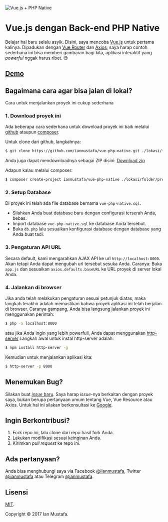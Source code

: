 ![Vue.js + PHP Native](https://ianmustafa.github.io/vue-php-native/cover.jpg)

# Vue.js dengan Back-end PHP Native
Belajar hal baru selalu asyik. Disini, saya mencoba [Vue.js](https://vuejs.org)
untuk pertama kalinya. Dipadukan dengan [Vue Router](https://router.vuejs.org/en)
dan [Axios](https://github.com/mzabriskie/axios), saya harap contoh sederhana
ini bisa memberi gambaran bagi kita, aplikasi interaktif yang _powerful_
nggak harus ribet. 😊

## [Demo](https://ianmustafa.github.io/vue-php-native/)

## Bagaimana cara agar bisa jalan di lokal?
Cara untuk menjalankan proyek ini cukup sederhana
### 1. Download proyek ini

Ada beberapa cara sederhana untuk download proyek ini baik melalui [github](https://github.com/ianmustafa/vue-php-native) ataupun [composer](https://getcomposer.org/).

Untuk clone dari github, langkahnya:
```bash
$ git clone https://github.com/ianmustafa/vue-php-native.git ./lokasi/folder/proyek/vue-php-native
```
Anda juga dapat mendownloadnya sebagai ZIP disini: [Download zip](https://github.com/ianmustafa/vue-php-native/archive/master.zip)

Adapun kalau melalui composer:
```bash
$ composer create-project ianmustafa/vue-php-native ./lokasi/folder/proyek/vue-php-native
```

### 2. Setup Database
Di proyek ini telah ada file database bernama `vue-php-native.sql`.
- Silahkan Anda buat database baru dengan configurasi terserah Anda, bebas.
- Import database `vue-php-native.sql` ke database Anda tersebut.
- Buka `db.php` lalu sesuaikan konfigurasi database dengan database yang Anda buat tadi.

### 3. Pengaturan API URL
Secara default, kami mengarahkan AJAX API ke url `http://localhost:8000`.
Akan tetapi Anda dapat mengubah url tersebut sesuka Anda.
Caranya:
Buka `app.js` dan sesuaikan `axios.defaults.baseURL` ke URL proyek di server lokal Anda.

### 4. Jalankan di browser
Jika anda telah melakukan pengaturan sesuai petunjuk diatas, maka langkah terakhir adalah memastikan bahwa proyek aplikasi ini telah berjalan di browser.
Caranya gampang, Anda bisa langsung jalankan proyek ini menggunakan perintah:
```bash
$ php -S localhost:8000
```
atau jika Anda ingin yang lebih powerfull, Anda dapat menggunakan [http-server](https://www.npmjs.com/package/http-server)
Langkah awal untuk instal http-server adalah:
```bash
$ npm install http-server -g
```
Kemudian untuk menjalankan aplikasi kita:
```bash
$ http-server -p 8000
```

## Menemukan Bug?
Silakan buat [_issue_ baru](https://github.com/ianmustafa/vue-php-native/issues/new). Saya harap _issue_-nya berkaitan dengan proyek saya, bukan berupa pertanyaan umum tentang Vue, Vue Resource atau Axios. Untuk hal ini silakan berkonsultasi ke [Google](https://googel.co.id).

## Ingin Berkontribusi?
1. Fork repo ini, lalu clone dari repo hasil fork Anda.
2. Lakukan modifikasi sesuai keinginan Anda.
3. Kirimkan _pull request_ ke repo ini.

## Ada pertanyaan?
Anda bisa menghubungi saya via Facebook [@iianmustafa](https://fb.me/iianmustafa), Twitter [@iianmustafa](https://twitter.com/iianmustafa) atau Telegram [@ianmustafa](https://telegram.me/ianmustafa).

## Lisensi
[MIT](http://opensource.org/licenses/MIT).

Copyright © 2017 Ian Mustafa.
